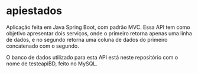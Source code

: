 # apiestados


Aplicação feita em Java Spring Boot, com padrão MVC.
Essa API tem como objetivo apresentar dois serviços, onde o primeiro retorna apenas uma linha de dados,
e no segundo retorna uma coluna de dados do primeiro concatenado com o segundo.

O banco de dados utilizado para esta API está neste repositório com o nome de testeapiBD, feito no MySQL.
